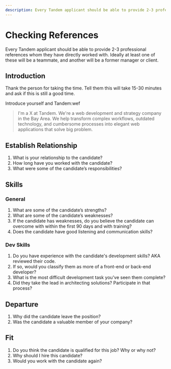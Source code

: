 ```yaml
---
description: Every Tandem applicant should be able to provide 2-3 professional references whom they have directly worked with
---
```

Checking References
===================

Every Tandem applicant should be able to provide 2-3 professional references whom they have directly worked with. Ideally at least one of these will be a teammate, and another will be a former manager or client.

Introduction
------------

Thank the person for taking the time. Tell them this will take 15-30 minutes and ask if this is still a good time.

Introduce yourself and Tandem:wef

> I'm a X at Tandem. We're a web development and strategy company in the Bay Area. We help transform complex workflows, outdated technology, and cumbersome processes into elegant web applications that solve big problem.

Establish Relationship
----------------------

1. What is your relationship to the candidate?
2. How long have you worked with the candidate?
3. What were some of the candidate’s responsibilities?

Skills
------

### General

1. What are some of the candidate’s strengths?
2. What are some of the candidate’s weaknesses?
3. If the candidate has weaknesses, do you believe the candidate can overcome with within the first 90 days and with training?
4. Does the candidate have good listening and communication skills?

### Dev Skills

1. Do you have experience with the candidate's development skills? AKA reviewed their code.
2. If so, would you classify them as more of a front-end or back-end developer?
3. What is the most difficult development task you've seen them complete?
4. Did they take the lead in architecting solutions? Participate in that process?

Departure
---------

1. Why did the candidate leave the position?
2. Was the candidate a valuable member of your company?

Fit
---

1. Do you think the candidate is qualified for this job? Why or why not?
2. Why should I hire this candidate?
3. Would you work with the candidate again?
